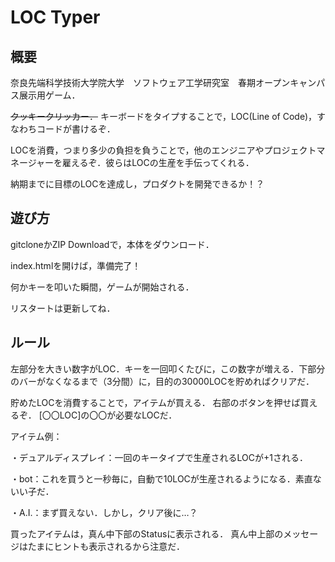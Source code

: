 # LOC Typer
## 概要
奈良先端科学技術大学院大学　ソフトウェア工学研究室　春期オープンキャンパス展示用ゲーム．

~~クッキークリッカー．~~
キーボードをタイプすることで，LOC(Line of Code)，すなわちコードが書けるぞ．

LOCを消費，つまり多少の負担を負うことで，他のエンジニアやプロジェクトマネージャーを雇えるぞ．彼らはLOCの生産を手伝ってくれる．

納期までに目標のLOCを達成し，プロダクトを開発できるか！？

## 遊び方
gitcloneかZIP Downloadで，本体をダウンロード．

index.htmlを開けば，準備完了！

何かキーを叩いた瞬間，ゲームが開始される．

リスタートは更新してね．

## ルール
左部分を大きい数字がLOC．キーを一回叩くたびに，この数字が増える．下部分のバーがなくなるまで（3分間）に，目的の30000LOCを貯めればクリアだ．

貯めたLOCを消費することで，アイテムが買える．
右部のボタンを押せば買えるぞ．
[〇〇LOC]の〇〇が必要なLOCだ．


アイテム例：

・デュアルディスプレイ：一回のキータイプで生産されるLOCが+1される．

・bot：これを買うと一秒毎に，自動で10LOCが生産されるようになる．素直ないい子だ．

・A.I.：まず買えない．しかし，クリア後に…？

買ったアイテムは，真ん中下部のStatusに表示される．
真ん中上部のメッセージはたまにヒントも表示されるから注意だ．
